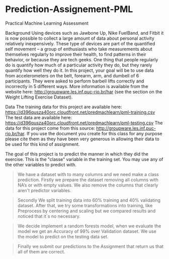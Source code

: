 # Prediction-Assignement-PML
Practical Machine Learning Assessment

Background
Using devices such as Jawbone Up, Nike FuelBand, and Fitbit it is now possible to collect a large amount of data about personal activity relatively inexpensively. These type of devices are part of the quantified self movement – a group of enthusiasts who take measurements about themselves regularly to improve their health, to find patterns in their behavior, or because they are tech geeks. One thing that people regularly do is quantify how much of a particular activity they do, but they rarely quantify how well they do it. In this project, your goal will be to use data from accelerometers on the belt, forearm, arm, and dumbell of 6 participants. They were asked to perform barbell lifts correctly and incorrectly in 5 different ways. More information is available from the website here: http://groupware.les.inf.puc-rio.br/har (see the section on the Weight Lifting Exercise Dataset). 

Data 
The training data for this project are available here: 
https://d396qusza40orc.cloudfront.net/predmachlearn/pml-training.csv
The test data are available here: 
https://d396qusza40orc.cloudfront.net/predmachlearn/pml-testing.csv
The data for this project come from this source: http://groupware.les.inf.puc-rio.br/har. If you use the document you create for this class for any purpose please cite them as they have been very generous in allowing their data to be used for this kind of assignment. 

The goal of this project is to predict the manner in which they did the exercise. This is the "classe" variable in the training set. You may use any of the other variables to predict with.

> We have a dataset with to many columns and we need make a class prediction.
Firstly we prepare the dataset removing all columns with NA’s or with empty values. We also remove the columns that clearly aren't predictor variables.

> Secondly We split training data into 60% training and 40% validating dataset.
After that, we try some transformations into training, like Preprocess by centering and scaling but we compared results and noticed that it´s no necessary.

> We  decide implement a random forests model, when we evaluate the model we get an Accuracy of 99% over Validation dataset.
We use the model to predict on the testing data set. 

> Finally we submit our predictions to the Assignment that return us that all of them are correct.


